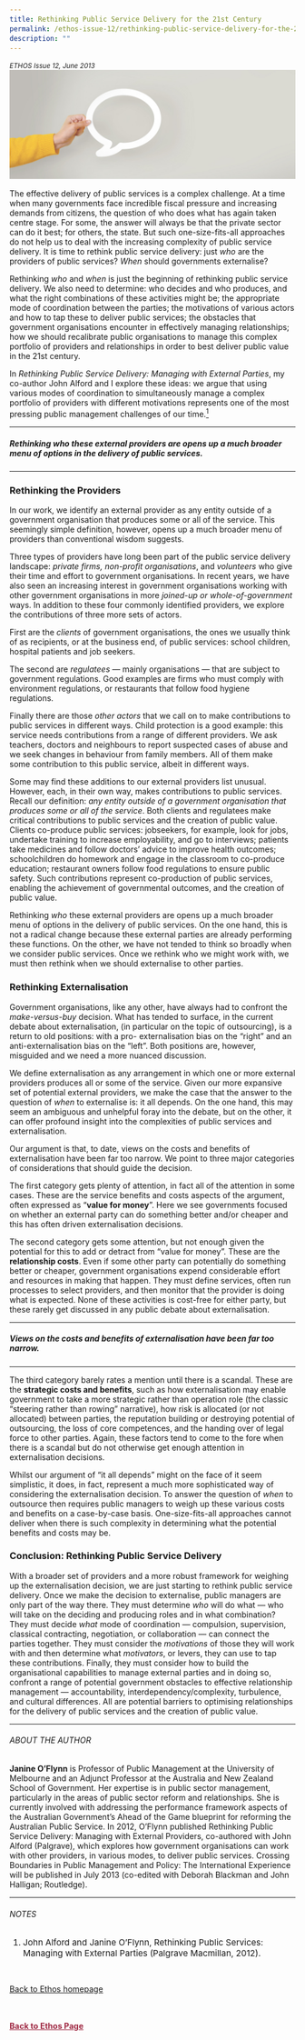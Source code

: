 ```yaml
---
title: Rethinking Public Service Delivery for the 21st Century
permalink: /ethos-issue-12/rethinking-public-service-delivery-for-the-21st-century/
description: ""
---
```

<style>

.back a
{
	color: #9f2943;
	font-weight: bold;
}

#banner img
{
	width:100%;
}
	
.author
{
border-bottom: 1px solid black;
margin-top:40px;
padding-bottom:30px;
border-top: 1px solid black;	

}

.author p {
	font-size: 0.9em;
	line-height:24px !important;
	}	

.break
{
   border-top: 1px solid  black;
   border-bottom: 1px solid black;
	 padding:20px;
	text-align:center;
	margin-top:50px;
}
	
.break1
{
font-family: Georgia;
	font-size:20px;
	font-style: italic;
	font-weight: bold;
}

.boxheader {
	color: white !important;
	}	

.containerbox {
	background-color: #eceedb;
	border-radius: 10px;
	padding: 5%;
	margin-top: 5%;
	
	}	

li {
	font-size: 15px !important;
	
	}	

</style>

<em><small>ETHOS Issue 12, June 2013</small></em>
<img src="/images/Landing_Banner_Images/banner_opinion.jpg">


<p>The effective delivery of public services is a complex challenge. At a time when many governments face incredible fiscal pressure and increasing demands from citizens, the question of who does what has again taken centre stage. For some, the answer will always be that the private sector can do it best; for others, the state. But such one-size-fits-all approaches do not help us to deal with the increasing complexity of public service delivery. It is time to rethink public service delivery: just <em>who</em> are the providers of public services? <em>When</em> should governments externalise? </p>

<p>Rethinking <em>who</em> and <em>when</em> is just the beginning of rethinking public service delivery. We also need to determine: who decides and who produces, and what the right combinations of these activities might be; the appropriate mode of coordination between the parties; the motivations of various actors and how to tap these to deliver public services; the obstacles that government organisations encounter in effectively managing relationships; how we should recalibrate public organisations to manage this complex portfolio of providers and relationships in order to best deliver public value in the 21st century.</p>

<p>In <em>Rethinking Public Service Delivery: Managing with External Parties</em>, my co-author John Alford and I explore these ideas: we argue that using various modes of coordination to simultaneously manage a complex portfolio of providers with different motivations represents one of the most pressing public management challenges of our time.<a href="#notes"><sup class="#notes">1</sup></a></p>

<hr>

<h5><em>
Rethinking <strong>who</strong> these external providers are opens up a much broader menu of options in the delivery of public services.
</em></h5>

<hr>

<h3>Rethinking the Providers</h3>

<p>In our work, we identify an external provider as any entity outside of a government organisation that produces some or all of the service. This seemingly simple definition, however, opens up a much broader menu of providers than conventional wisdom suggests. </p>

<p>Three types of providers have long been part of the public service delivery landscape: <em>private firms, non-profit organisations</em>, and <em>volunteers</em> who give their time and effort to government organisations. In recent years, we have also seen an increasing interest in government organisations working with other government organisations in more <em>joined-up or whole-of-government</em> ways. In addition to these four commonly identified providers, we explore the contributions of three more sets of actors.</p>

<p>First are the <em>clients</em> of government organisations, the ones we usually think of as recipients, or at the business end, of public services: school children, hospital patients and job seekers. </p>

<p>The second are <em>regulatees</em> — mainly organisations — that are subject to government regulations. Good examples are firms who must comply with environment regulations, or restaurants that follow food hygiene regulations. </p>

<p>Finally there are those <em>other actors</em> that we call on to make contributions to public services in different ways. Child protection is a good example: this service needs contributions from a range of different providers. We ask teachers, doctors and neighbours to report suspected cases of abuse and we seek changes in behaviour from family members. All of them make some contribution to this public service, albeit in different ways.</p>

<p>Some may find these additions to our external providers list unusual. However, each, in their own way, makes contributions to public services. Recall our definition: <em>any entity outside of a government organisation that produces some or all of the service</em>. Both clients and regulatees make critical contributions to public services and the creation of public value. Clients co-produce public services: jobseekers, for example, look for jobs, undertake training to increase employability, and go to interviews; patients take medicines and follow doctors’ advice to improve health outcomes; schoolchildren do homework and engage in the classroom to co-produce education; restaurant owners follow food regulations to ensure public safety. Such contributions represent co-production of public services, enabling the achievement of governmental outcomes, and the creation of public value.</p>

<p>Rethinking <em>who</em> these external providers are opens up a much broader menu of options in the delivery of public services. On the one hand, this is not a radical change because these external parties are already performing these functions. On the other, we have not tended to think so broadly when we consider public services. Once we rethink who we might work with, we must then rethink when we should externalise to other parties.</p>

<h3>Rethinking Externalisation</h3>

<p>Government organisations, like any other, have always had to confront the <em>make-versus-buy</em> decision. What has tended to surface, in the current debate about externalisation, (in particular on the topic of outsourcing), is a return to old positions: with a pro- externalisation bias on the “right” and an anti-externalisation bias on the “left”. Both positions are, however, misguided and we need a more nuanced discussion. </p>

<p>We define externalisation as any arrangement in which one or more external providers produces all or some of the service. Given our more expansive set of potential external providers, we make the case that the answer to the question of <em>when</em> to externalise is: it all depends. On the one hand, this may seem an ambiguous and unhelpful foray into the debate, but on the other, it can offer profound insight into the complexities of public services and externalisation. </p>

<p>Our argument is that, to date, views on the costs and benefits of externalisation have been far too narrow. We point to three major categories of considerations that should guide the decision. </p>

<p>The first category gets plenty of attention, in fact all of the attention in some cases. These are the service benefits and costs aspects of the argument, often expressed as “<strong>value for money</strong>”. Here we see governments focused on whether an external party can do something better and/or cheaper and this has often driven externalisation decisions. </p>

<p>The second category gets some attention, but not enough given the potential for this to add or detract from “value for money”. These are the <strong>relationship costs</strong>. Even if some other party can potentially do something better or cheaper, government organisations expend considerable effort and resources in making that happen. They must define services, often run processes to select providers, and then monitor that the provider is doing what is expected. None of these activities is cost-free for either party, but these rarely get discussed in any public debate about externalisation.</p>

<hr>

<h5><em>
Views on the costs and benefits of externalisation have been far too narrow.
</em></h5>

<hr>

<p>The third category barely rates a mention until there is a scandal. These are the <strong>strategic costs and benefits</strong>, such as how externalisation may enable government to take a more strategic rather than operation role (the classic “steering rather than rowing” narrative), how risk is allocated (or not allocated) between parties, the reputation building or destroying potential of outsourcing, the loss of core competences, and the handing over of legal force to other parties. Again, these factors tend to come to the fore when there is a scandal but do not otherwise get enough attention in externalisation decisions. </p>

<p>Whilst our argument of “it all depends” might on the face of it seem simplistic, it does, in fact, represent a much more sophisticated way of considering the externalisation decision. To answer the question of <em>when</em> to outsource then requires public managers to weigh up these various costs and benefits on a case-by-case basis. One-size-fits-all approaches cannot deliver when there is such complexity in determining what the potential benefits and costs may be. </p>

<h3>Conclusion: Rethinking Public Service Delivery</h3>

<p>With a broader set of providers and a more robust framework for weighing up the externalisation decision, we are just starting to rethink public service delivery. Once we make the decision to externalise, public managers are only part of the way there. They must determine <em>who</em> will do what — who will take on the deciding and producing roles and in what combination? They must decide <em>what</em> mode of coordination — compulsion, supervision, classical contracting, negotiation, or collaboration — can connect the parties together. They must consider the <em>motivations</em> of those they will work with and then determine what <em>motivators</em>, or levers, they can use to tap these contributions. Finally, they must consider how to build the organisational capabilities to manage external parties and in doing so, confront a range of potential government obstacles to effective relationship management — accountability, interdependency/complexity, turbulence, and cultural differences. All are potential barriers to optimising relationships for the delivery of public services and the creation of public value.</p>

<hr>

<h6>ABOUT THE AUTHOR</h6>

<p class="small-text"><strong>Janine O’Flynn</strong> is Professor of Public Management at the University of Melbourne and an Adjunct Professor at the Australia and New Zealand School of Government. Her expertise is in public sector management, particularly in the areas of public sector reform and relationships. She is currently involved with addressing the performance framework aspects of the Australian Government’s Ahead of the Game blueprint for reforming the Australian Public Service. In 2012, O’Flynn published Rethinking Public Service Delivery: Managing with External Providers, co-authored with John Alford (Palgrave), which explores how government organisations can work with other providers, in various modes, to deliver public services. Crossing Boundaries in Public Management and Policy: The International Experience will be published in July 2013 (co-edited with Deborah Blackman and John Halligan; Routledge). </p>

<hr>

<h6><a name="notes"></a>NOTES</h6>

<ol>
<li class="small-text">John Alford and Janine O’Flynn, Rethinking Public Services: Managing with External Parties (Palgrave Macmillan, 2012).</li>
</ol>

<br>

<p><a href="../../ethos.html">Back to Ethos homepage</a></p>






<br>
<br>	
<div class="back">
<a href="/ethos/">Back to Ethos Page</a>	
</div>